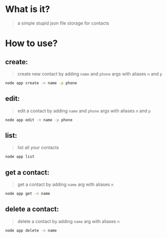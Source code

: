 # What is it?
> a simple stupid json file storage for contacts

# How to use?

## create:
> create new contact by adding `name` and `phone` args with aliases `n` and `p`
``` bash
node app create -n name -p phone
```

## edit:
> edit a contact by adding `name` and `phone` args with aliases `n` and `p`
``` bash
node app edit -n name -p phone
```

## list:
> list all your contacts

``` bash
node app list
```

## get a contact:
> get a contact by adding `name` arg with aliases `n`

``` bash
node app get -n name
```

## delete a contact:
> delete a contact by adding `name` arg with aliases `n`

``` bash
node app delete -n name
```

